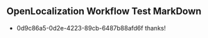 ## OpenLocalization Workflow Test MarkDown
* 0d9c86a5-0d2e-4223-89cb-6487b88afd6f 
thanks!<!--HONumber=Mar16_HO2-->
